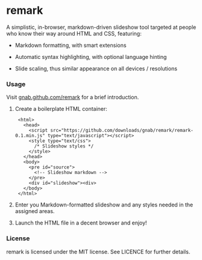 # remark

A simplistic, in-browser, markdown-driven slideshow tool targeted at people who know their way around HTML and CSS, featuring:

- Markdown formatting, with smart extensions

- Automatic syntax highlighting, with optional language hinting

- Slide scaling, thus similar appearance on all devices / resolutions

### Usage

Visit [gnab.github.com/remark](http://gnab.github.com/remark) for a brief introduction.

1. Create a boilerplate HTML container:

        <html>
          <head>
            <script src="https://github.com/downloads/gnab/remark/remark-0.1.min.js" type="text/javascript"></script>
            <style type="text/css">
              /* Slideshow styles */
            </style>
          </head>
          <body>
            <pre id="source">
              <!-- Slideshow markdown -->
            </pre>
            <div id="slideshow"><div>
          </body>
        </html>

2. Enter you Markdown-formatted slideshow and any styles needed in the assigned areas.

3. Launch the HTML file in a decent browser and enjoy!

### License 

remark is licensed under the MIT license. See LICENCE for further 
details.
